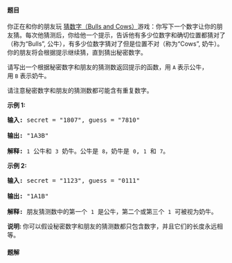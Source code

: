 #### 题目
<p>你正在和你的朋友玩&nbsp;<a href="https://baike.baidu.com/item/%E7%8C%9C%E6%95%B0%E5%AD%97/83200?fromtitle=Bulls+and+Cows&amp;fromid=12003488&amp;fr=aladdin" target="_blank">猜数字（Bulls and Cows）</a>游戏：你写下一个数字让你的朋友猜。每次他猜测后，你给他一个提示，告诉他有多少位数字和确切位置都猜对了（称为&ldquo;Bulls&rdquo;, 公牛），有多少位数字猜对了但是位置不对（称为&ldquo;Cows&rdquo;, 奶牛）。你的朋友将会根据提示继续猜，直到猜出秘密数字。</p>

<p>请写出一个根据秘密数字和朋友的猜测数返回提示的函数，用 <code>A</code> 表示公牛，用&nbsp;<code>B</code>&nbsp;表示奶牛。</p>

<p>请注意秘密数字和朋友的猜测数都可能含有重复数字。</p>

<p><strong>示例 1:</strong></p>

<pre><strong>输入:</strong> secret = &quot;1807&quot;, guess = &quot;7810&quot;

<strong>输出:</strong> &quot;1A3B&quot;

<strong>解释:</strong> <code>1</code>&nbsp;公牛和&nbsp;<code>3</code>&nbsp;奶牛。公牛是 <code>8</code>，奶牛是 <code>0</code>, <code>1</code>&nbsp;和 <code>7</code>。</pre>

<p><strong>示例 2:</strong></p>

<pre><strong>输入:</strong> secret = &quot;1123&quot;, guess = &quot;0111&quot;

<strong>输出:</strong> &quot;1A1B&quot;

<strong>解释: </strong>朋友猜测数中的第一个 <code>1</code>&nbsp;是公牛，第二个或第三个 <code>1</code>&nbsp;可被视为奶牛。</pre>

<p><strong>说明: </strong>你可以假设秘密数字和朋友的猜测数都只包含数字，并且它们的长度永远相等。</p>


 #### 题解